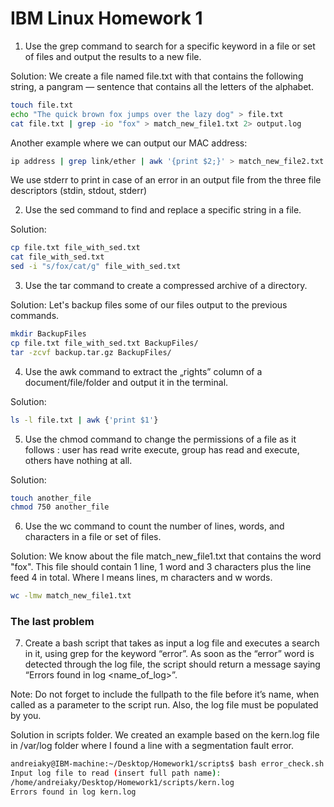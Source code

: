 # IBM Linux Homework 1

1. Use the grep command to search for a specific keyword in a file or set of files and output the results to a new file.

Solution:
We create a file named file.txt with that contains the following string, a pangram — sentence that contains all the letters of the alphabet.

```bash
touch file.txt
echo "The quick brown fox jumps over the lazy dog" > file.txt
cat file.txt | grep -io "fox" > match_new_file1.txt 2> output.log
```

Another example where we can output our MAC address:

```bash
ip address | grep link/ether | awk '{print $2;}' > match_new_file2.txt 2> output.log
```
We use stderr to print in case of an error in an output file from the three file descriptors (stdin, stdout, stderr)

2. Use the sed command to find and replace a specific string in a file.

Solution:
```bash
cp file.txt file_with_sed.txt
cat file_with_sed.txt
sed -i "s/fox/cat/g" file_with_sed.txt
```

3. Use the tar command to create a compressed archive of a directory.

Solution:
Let's backup files some of our files output to the previous commands.
```bash
mkdir BackupFiles
cp file.txt file_with_sed.txt BackupFiles/
tar -zcvf backup.tar.gz BackupFiles/
```

4. Use the awk command to extract the „rights” column of a document/file/folder and output it in the terminal.

Solution:
```bash
ls -l file.txt | awk {'print $1'}
```

5. Use the chmod command to change the permissions of a file as it follows : user has read write execute, group has read and execute, others have nothing at all.

Solution:
```bash
touch another_file
chmod 750 another_file
```

6. Use the wc command to count the number of lines, words, and characters in a file or set of files.

Solution:
We know about the file match_new_file1.txt that contains the word "fox". This file should contain 1 line, 1 word and 3 characters plus the line feed 4 in total. Where l means lines, m characters and w words.

```bash
wc -lmw match_new_file1.txt
```

### The last problem

7. Create a bash script that takes as input a log file and executes a search in it, using grep for the keyword “error”. As soon as the “error” word is detected through the log file, the script should return a message saying “Errors found in log <name_of_log>”.

Note: Do not forget to include the fullpath to the file before it’s name, when called as a parameter to the script run. Also, the log file must be populated by you.

Solution in scripts folder. We created an example based on the kern.log file in /var/log folder where I found a line with a segmentation fault error.

```bash
andreiaky@IBM-machine:~/Desktop/Homework1/scripts$ bash error_check.sh 
Input log file to read (insert full path name): 
/home/andreiaky/Desktop/Homework1/scripts/kern.log
Errors found in log kern.log
```
